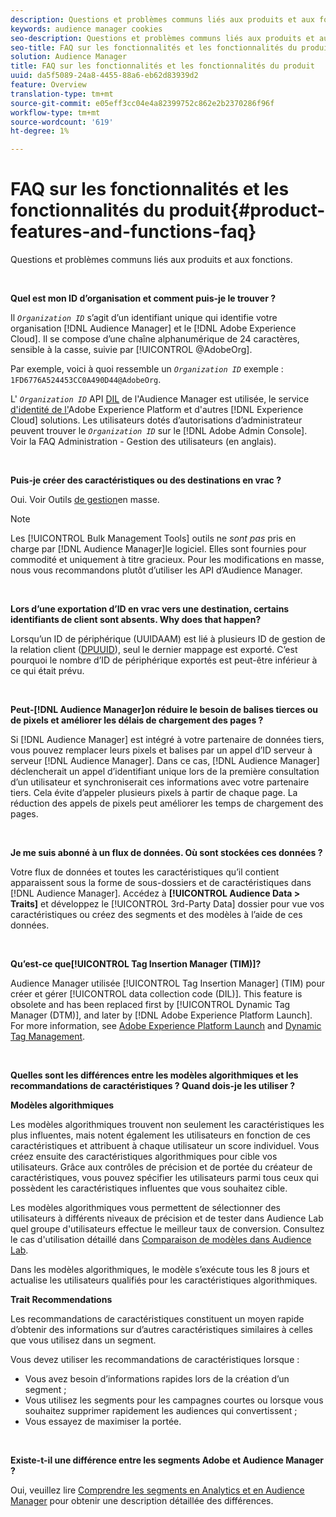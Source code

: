 ```yaml
---
description: Questions et problèmes communs liés aux produits et aux fonctions.
keywords: audience manager cookies
seo-description: Questions et problèmes communs liés aux produits et aux fonctions.
seo-title: FAQ sur les fonctionnalités et les fonctionnalités du produit
solution: Audience Manager
title: FAQ sur les fonctionnalités et les fonctionnalités du produit
uuid: da5f5089-24a8-4455-88a6-eb62d83939d2
feature: Overview
translation-type: tm+mt
source-git-commit: e05eff3cc04e4a82399752c862e2b2370286f96f
workflow-type: tm+mt
source-wordcount: '619'
ht-degree: 1%

---
```



# FAQ sur les fonctionnalités et les fonctionnalités du produit{#product-features-and-functions-faq}

Questions et problèmes communs liés aux produits et aux fonctions.

 

<!-- 

faq_features_functions.xml

 -->

**Quel est mon ID d’organisation et comment puis-je le trouver ?**

Il *`Organization ID`* s’agit d’un identifiant unique qui identifie votre organisation [!DNL Audience Manager] et le [!DNL Adobe Experience Cloud]. Il se compose d’une chaîne alphanumérique de 24 caractères, sensible à la casse, suivie par [!UICONTROL @AdobeOrg].

Par exemple, voici à quoi ressemble un *`Organization ID`* exemple : `1FD6776A524453CC0A490D44@AdobeOrg`.

L&#39; *`Organization ID`* API [DIL](../dil/dil-overview.md) de l&#39;Audience Manager est utilisée, le service [d&#39;identité de l&#39;](https://docs.adobe.com/content/help/en/id-service/using/home.html)Adobe Experience Platform et d&#39;autres [!DNL Experience Cloud] solutions. Les utilisateurs dotés d’autorisations d’administrateur peuvent trouver le *`Organization ID`* sur le [!DNL Adobe Admin Console]. Voir la FAQ [](https://docs.adobe.com/content/help/en/core-services/interface/manage-users-and-products/admin-getting-started.html)Administration - Gestion des utilisateurs (en anglais).

 

**Puis-je créer des caractéristiques ou des destinations en vrac ?**

Oui. Voir Outils [de gestion](../reference/bulk-management-tools/bulk-management-intro.md)en masse.

>[!NOTE]
>
>Les [!UICONTROL Bulk Management Tools] outils ne *sont pas* pris en charge par [!DNL Audience Manager]le logiciel. Elles sont fournies pour commodité et uniquement à titre gracieux. Pour les modifications en masse, nous vous recommandons plutôt d’utiliser les API [](../api/api.md) d’Audience Manager.

 

**Lors d’une exportation d’ID en vrac vers une destination, certains identifiants de client sont absents. Why does that happen?**

Lorsqu’un ID de périphérique (UUID[](../reference/ids-in-aam.md)AAM) est lié à plusieurs ID de gestion de la relation client ([DPUUID](../reference/ids-in-aam.md)), seul le dernier mappage est exporté. C’est pourquoi le nombre d’ID de périphérique exportés est peut-être inférieur à ce qui était prévu.

 

**Peut-[!DNL Audience Manager]on réduire le besoin de balises tierces ou de pixels et améliorer les délais de chargement des pages ?**

Si [!DNL Audience Manager] est intégré à votre partenaire de données tiers, vous pouvez remplacer leurs pixels et balises par un appel d’ID serveur à serveur [!DNL Audience Manager]. Dans ce cas, [!DNL Audience Manager] déclencherait un appel d’identifiant unique lors de la première consultation d’un utilisateur et synchroniserait ces informations avec votre partenaire tiers. Cela évite d’appeler plusieurs pixels à partir de chaque page. La réduction des appels de pixels peut améliorer les temps de chargement des pages.

 

**Je me suis abonné à un flux de données. Où sont stockées ces données ?**

Votre flux de données et toutes les caractéristiques qu’il contient apparaissent sous la forme de sous-dossiers et de caractéristiques dans [!DNL Audience Manager]. Accédez à **[!UICONTROL Audience Data > Traits]** et développez le [!UICONTROL 3rd-Party Data] dossier pour vue vos caractéristiques ou créez des segments et des modèles à l’aide de ces données.

 

**Qu’est-ce que[!UICONTROL Tag Insertion Manager (TIM)]?**

Audience Manager utilisée [!UICONTROL Tag Insertion Manager] (TIM) pour créer et gérer [!UICONTROL data collection code (DIL)]. This feature is obsolete and has been replaced first by [!UICONTROL Dynamic Tag Manager (DTM)], and later by [!DNL Adobe Experience Platform Launch]. For more information, see [Adobe Experience Platform Launch](https://docs.adobelaunch.com/) and [Dynamic Tag Management](https://docs.adobe.com/content/help/en/dtm/using/dtm-home.html).

 

**Quelles sont les différences entre les modèles algorithmiques et les recommandations de caractéristiques ? Quand dois-je les utiliser ?**

**Modèles algorithmiques**

Les modèles algorithmiques trouvent non seulement les caractéristiques les plus influentes, mais notent également les utilisateurs en fonction de ces caractéristiques et attribuent à chaque utilisateur un score individuel. Vous créez ensuite des caractéristiques algorithmiques pour cible vos utilisateurs. Grâce aux contrôles de précision et de portée du créateur de caractéristiques, vous pouvez spécifier les utilisateurs parmi tous ceux qui possèdent les caractéristiques influentes que vous souhaitez cible.

Les modèles algorithmiques vous permettent de sélectionner des utilisateurs à différents niveaux de précision et de tester dans Audience Lab quel groupe d&#39;utilisateurs effectue le meilleur taux de conversion. Consultez le cas d&#39;utilisation détaillé dans [Comparaison de modèles dans Audience Lab](../features/audience-lab/audience-lab-use-cases.md#compare-models).

Dans les modèles algorithmiques, le modèle s’exécute tous les 8 jours et actualise les utilisateurs qualifiés pour les caractéristiques algorithmiques.

**Trait Recommendations**

Les recommandations de caractéristiques constituent un moyen rapide d’obtenir des informations sur d’autres caractéristiques similaires à celles que vous utilisez dans un segment.

Vous devez utiliser les recommandations de caractéristiques lorsque :

* Vous avez besoin d’informations rapides lors de la création d’un segment ;
* Vous utilisez les segments pour les campagnes courtes ou lorsque vous souhaitez supprimer rapidement les audiences qui convertissent ;
* Vous essayez de maximiser la portée.

 

**Existe-t-il une différence entre les segments Adobe et Audience Manager ?**

Oui, veuillez lire [Comprendre les segments en Analytics et en Audience Manager](https://docs.adobe.com/content/help/en/analytics/integration/audience-analytics/audience-analytics-workflow/aam-analytics-segments.html) pour obtenir une description détaillée des différences.
